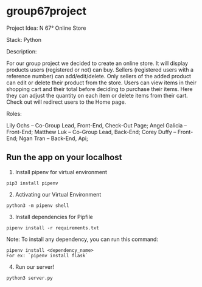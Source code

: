 # group67project

Project Idea: N 67° Online Store

Stack: Python

Description:

For our group project we decided to create an online store. It will display products users (registered or not) can buy. Sellers (registered users with a reference number) can add/edit/delete. Only sellers of the added product can edit or delete their product from the store. Users can view items in their shopping cart and their total before deciding to purchase their items. Here they can adjust the quantity on each item or delete items from their cart. Check out will redirect users to the Home page. 

Roles:

Lily Ochs – Co-Group Lead, Front-End, Check-Out Page;
Angel Galicia – Front-End;
Matthew Luk – Co-Group Lead, Back-End;
Corey Duffy – Front-End;
Ngan Tran – Back-End, Api;

## Run the app on your localhost
1. Install pipenv for virtual environment
```
pip3 install pipenv
```

2. Activating our Virtual Environment
```
python3 -m pipenv shell
```

3. Install dependencies for Pipfile
```
pipenv install -r requirements.txt
```
Note: To install any dependency, you can run this command:
```
pipenv install <dependency_name>
For ex: `pipenv install flask`
```

4. Run our server!
```
python3 server.py
```
